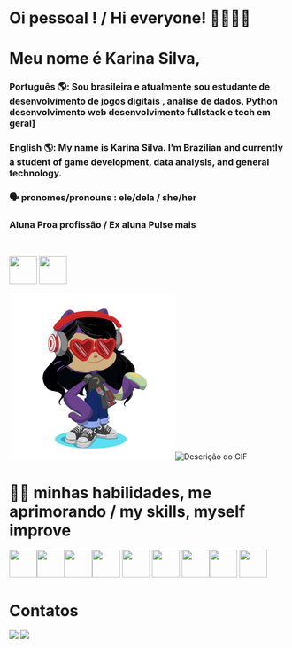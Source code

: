 # Oi pessoal ! / Hi everyone! 💁‍♀️👩‍💻

# Meu nome é Karina Silva, 

### **Português** 🌎: Sou brasileira e atualmente sou estudante de desenvolvimento de jogos digitais , análise de dados, Python desenvolvimento web desenvolvimento fullstack e tech em geral]
### **English** 🌎: My name is Karina Silva. I’m Brazilian and currently a student of game development, data analysis, and general technology.
### 🗣️ pronomes/pronouns : ele/dela / she/her


### Aluna Proa profissão / Ex aluna Pulse mais
<br>

<img  align-items: center src="https://encrypted-tbn0.gstatic.com/images?q=tbn:ANd9GcQTxwNgcvkCreI-2eDl6Ezt_95qBFHJQhRCSQ&s" width="50" height="50" /> <img src="https://media.licdn.com/dms/image/v2/D4D0BAQHi5TyAjMqkDg/company-logo_200_200/company-logo_200_200/0/1709333909772?e=2147483647&v=beta&t=20DNTVpkPLwk1-qQfOPWvmOwj8LDYH_rIXBnUr0N19w" width="50" height="50" />


<img  align-items: center src="https://github.com/Karina1510/Karina1510/blob/main/octocat-1722710807226.png" alt="Descrição do Octocat" style="width: 300px; height: 300px;" /><img src="https://media.giphy.com/media/tdLMeEDsWCow4Pb553/giphy.gif" alt="Descrição do GIF" style="width: 200px; height: 300px;" />









# 🧠🤓 minhas habilidades, me aprimorando / my skills, myself improve 

<img src="https://cdn.jsdelivr.net/gh/devicons/devicon@latest/icons/python/python-original.svg" width="50" height="50" /><img src="https://cdn.jsdelivr.net/gh/devicons/devicon@latest/icons/jupyter/jupyter-original.svg" style="width: 50px; height: 50px;" /><img src="https://cdn.jsdelivr.net/gh/devicons/devicon@latest/icons/vscode/vscode-original.svg" width="50" height="50" /><img src="https://cdn.jsdelivr.net/gh/devicons/devicon@latest/icons/godot/godot-original.svg" width="50" height="50" /> <img src="https://cdn.jsdelivr.net/gh/devicons/devicon@latest/icons/azuresqldatabase/azuresqldatabase-original.svg" width="50" height="50" /> <img src="https://cdn.jsdelivr.net/gh/devicons/devicon@latest/icons/canva/canva-original.svg" width="50" height="50" /> 
<img src="https://cdn.jsdelivr.net/gh/devicons/devicon@latest/icons/html5/html5-original.svg" width="50" height="50" /><img src="https://cdn.jsdelivr.net/gh/devicons/devicon@latest/icons/css3/css3-original-wordmark.svg" width="50" height="50" />
<img src="https://cdn.jsdelivr.net/gh/devicons/devicon@latest/icons/figma/figma-original.svg"  width="50" height="50"/>
          
          
          


# Contatos 
<div>
<a href = "karinafabriciosilva2010@gmail.com"><img loading="lazy" src="https://img.shields.io/badge/Gmail-D14836?style=for-the-badge&logo=gmail&logoColor=white" target="_blank"></a>
<a href="https://www.linkedin.com/in/karina-fabricio/" target="_blank"><img loading="lazy" src="https://img.shields.io/badge/-LinkedIn-%230077B5?style=for-the-badge&logo=linkedin&logoColor=white" target="_blank"></a>   
</div>








          
          



